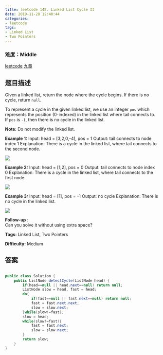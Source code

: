 ```yaml
---
title: leetcode 142. Linked List Cycle II
date: 2019-11-28 12:40:44
categories:
- leetcode
tags:
- Linked List
- Two Pointers
---
```

### 难度：Middle

<a href="https://leetcode.com/problems/linked-list-cycle-ii/">leetcode</a>
<a href="https://www.jiuzhang.com/solution/linked-list-cycle-ii/">九章</a>
## 题目描述
Given a linked list, return the node where the cycle begins. If there is no
cycle, return `null`.

To represent a cycle in the given linked list, we use an integer `pos` which
represents the position (0-indexed) in the linked list where tail connects to.
If `pos` is `-1`, then there is no cycle in the linked list.

**Note:** Do not modify the linked list.



**Example 1:**
            Input: head = [3,2,0,-4], pos = 1    Output: tail connects to node index 1    Explanation: There is a cycle in the linked list, where tail connects to the second node.    

![](https://assets.leetcode.com/uploads/2018/12/07/circularlinkedlist.png)

**Example 2:**
            Input: head = [1,2], pos = 0    Output: tail connects to node index 0    Explanation: There is a cycle in the linked list, where tail connects to the first node.    

![](https://assets.leetcode.com/uploads/2018/12/07/circularlinkedlist_test2.png)

**Example 3:**
            Input: head = [1], pos = -1    Output: no cycle    Explanation: There is no cycle in the linked list.    

![](https://assets.leetcode.com/uploads/2018/12/07/circularlinkedlist_test3.png)



**Follow-up** :  
Can you solve it without using extra space?


**Tags:** Linked List, Two Pointers

**Difficulty:** Medium
## 答案
<!--more-->
```java

public class Solution {
    public ListNode detectCycle(ListNode head) {
        if(head==null || head.next==null) return null;
        ListNode slow = head, fast = head;
        do{
            if(fast==null || fast.next==null) return null;
            fast = fast.next.next;
            slow = slow.next;
        }while(slow!=fast);
        slow = head;
        while(slow!=fast){
            fast = fast.next;
            slow = slow.next;
        }
        return slow;
    }
}
```
